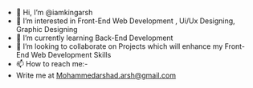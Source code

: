 - 👋 Hi, I’m @iamkingarsh
- 👀 I’m interested in Front-End Web Development , Ui/Ux Designing, Graphic Designing
- 🌱 I’m currently learning Back-End Development
- 💞️ I’m looking to collaborate on Projects which will enhance my Front-End Web Development Skills
- 📫 How to reach me:-
- Write me at Mohammedarshad.arsh@gmail.com

<!---
iamkingarsh/iamkingarsh is a ✨ special ✨ repository because its `README.md` (this file) appears on your GitHub profile.
You can click the Preview link to take a look at your changes.
--->
